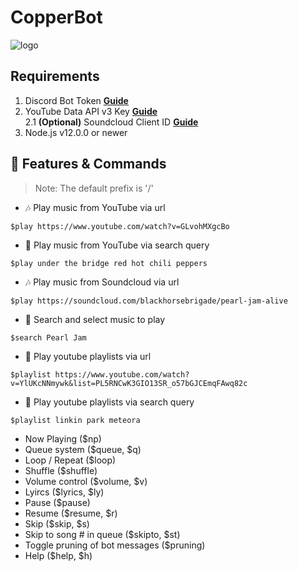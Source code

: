 # CopperBot

![logo](https://chemindigest.com/wp-content/uploads/2019/09/Copper-black.png)

## Requirements

1. Discord Bot Token **[Guide](https://discordjs.guide/preparations/setting-up-a-bot-application.html#creating-your-bot)**
2. YouTube Data API v3 Key **[Guide](https://developers.google.com/youtube/v3/getting-started)**  
2.1 **(Optional)** Soundcloud Client ID **[Guide](https://github.com/zackradisic/node-soundcloud-downloader#client-id)**
3. Node.js v12.0.0 or newer

## 📝 Features & Commands

> Note: The default prefix is '/'

* 🎶 Play music from YouTube via url

`$play https://www.youtube.com/watch?v=GLvohMXgcBo`

* 🔎 Play music from YouTube via search query

`$play under the bridge red hot chili peppers`

* 🎶 Play music from Soundcloud via url

`$play https://soundcloud.com/blackhorsebrigade/pearl-jam-alive`

* 🔎 Search and select music to play

`$search Pearl Jam`

* 📃 Play youtube playlists via url

`$playlist https://www.youtube.com/watch?v=YlUKcNNmywk&list=PL5RNCwK3GIO13SR_o57bGJCEmqFAwq82c`

* 🔎 Play youtube playlists via search query

`$playlist linkin park meteora`
* Now Playing ($np)
* Queue system ($queue, $q)
* Loop / Repeat ($loop)
* Shuffle ($shuffle)
* Volume control ($volume, $v)
* Lyircs ($lyrics, $ly)
* Pause ($pause)
* Resume ($resume, $r)
* Skip ($skip, $s)
* Skip to song # in queue ($skipto, $st)
* Toggle pruning of bot messages ($pruning)
* Help ($help, $h)
